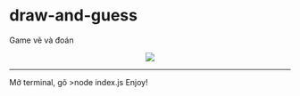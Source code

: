 # draw-and-guess
Game vẽ và đoán
<p align="center">
  <img src="https://encrypted-tbn0.gstatic.com/images?q=tbn:ANd9GcSSiGnQLDTk0TrQdPNVFDQPlvqdrkERQNDpME5Q3YhVYvSNXe1G&s"> 
</p>
<hr>
Mở terminal, gõ 
>node index.js
Enjoy!
